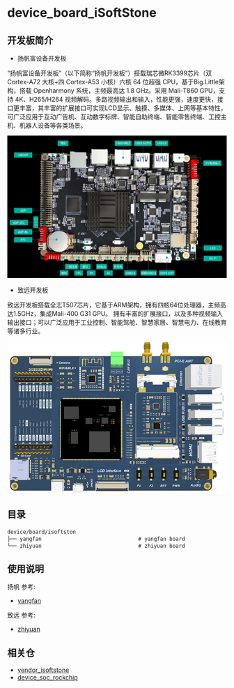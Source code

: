 # device_board_iSoftStone

## 开发板简介

- 扬帆富设备开发板

“扬帆富设备开发板”（以下简称“扬帆开发板”）搭载瑞芯微RK3399芯片（双 Cortex-A72 大核+四 Cortex-A53 小核）六核 64 位超强 CPU，基于Big.Little架构，搭载 Openharmony 系统，主频最高达 1.8 GHz。采用 Mali-T860 GPU，支持 4K、H265/H264 视频解码。多路视频输出和输入，性能更强，速度更快，接口更丰富，其丰富的扩展接口可实现LCD显示、触摸、多媒体、上网等基本特性，可广泛应用于互动广告机、互动数字标牌、智能自助终端、智能零售终端、工控主机、机器人设备等各类场景。

![图1 扬帆开发板](yangfan/figures/yangfan_board.png)

- 致远开发板

致远开发板搭载全志T507芯片，它基于ARM架构，拥有四核64位处理器，主频高达1.5GHz，集成Mali-400 G31 GPU。
拥有丰富的扩展接口，以及多种视频输入输出接口；可以广泛应用于工业控制、智能驾舱、智慧家居、智慧电力、在线教育等诸多行业。

![图2 致远开发板](zhiyuan/figures/EVB_OH1.png)

## 目录

```
device/board/isoftston				
├── yangfan                 			  # yangfan board
└── zhiyuan                 			  # zhiyuan board                        
```

## 使用说明

扬帆 参考:
- [yangfan](https://gitee.com/openharmony/device_board_isoftstone/tree/master/yangfan/README_zh.md)

致远 参考:
- [zhiyuan](https://gitee.com/openharmony/device_board_isoftstone/tree/master/zhiyuan/README_zh.md)


## 相关仓

* [vendor_isoftstone](https://gitee.com/openharmony/vendor_isoftstone)
* [device_soc_rockchip](https://gitee.com/openharmony/device_soc_rockchip)
